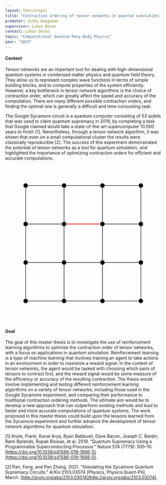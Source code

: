 ```yaml
---
layout: thesistopic
title: "Contraction ordering of tensor networks in quantum simulation: lessons from the Google Sycamore experiment"
promoter: Jutho Haegeman
supervisor: Lukas Devos
contact: Lukas Devos
topic: "Computational Quantum Many-Body Physics"
year: "2023"
---
```


#### Context

Tensor networks are an important tool for dealing with high-dimensional quantum systems in condensed matter physics and quantum field theory. They allow us to represent complex wave functions in terms of simple building blocks, and to compute properties of the system efficiently. However, a key bottleneck in tensor network algorithms is the choice of contraction order, which can greatly affect the speed and accuracy of the computation. There are many different possible contraction orders, and finding the optimal one is generally a difficult and time-consuming task.

The Google Sycamore circuit is a quantum computer consisting of 53 qubits that was used to claim quantum supremacy in 2019, by completing a task that Google claimed would take a state-of-the-art supercomputer 10.000 years to finish \[1\]. Nevertheless, through a tensor network algorithm, it was shown that even on a small computational cluster the results were classically reproducible \[2\]. The success of this experiment demonstrated the potential of tensor networks as a tool for quantum simulation, and highlighted the importance of optimizing contraction orders for efficient and accurate computations.

![Contracting a Tensor Network](/images/thesistopics/2023LDevos1-1.gif)

#### Goal

The goal of this master thesis is to investigate the use of reinforcement learning algorithms to optimize the contraction order of tensor networks, with a focus on applications in quantum simulation. Reinforcement learning is a type of machine learning that involves training an agent to take actions in an environment in order to maximize a reward signal. In the context of tensor networks, the agent would be tasked with choosing which pairs of tensors to contract first, and the reward signal would be some measure of the efficiency or accuracy of the resulting contraction. The thesis would involve implementing and testing different reinforcement learning algorithms on a variety of tensor networks, including those used in the Google Sycamore experiment, and comparing their performance to traditional contraction ordering methods. The ultimate aim would be to develop a new approach that can outperform existing methods and lead to faster and more accurate computations of quantum systems. The work proposed in this master thesis could build upon the lessons learned from the Sycamore experiment and further advance the development of tensor network algorithms for quantum simulation.

\[1\] Arute, Frank, Kunal Arya, Ryan Babbush, Dave Bacon, Joseph C. Bardin, Rami Barends, Rupak Biswas, et al. 2019. “Quantum Supremacy Using a Programmable Superconducting Processor.” Nature 574 (7779): 505–10. [https://doi.org/10.1038/s41586-019-1666-5](https://doi.org/10.1038/s41586-019-1666-5).

\[2\] Pan, Feng, and Pan Zhang. 2021. “Simulating the Sycamore Quantum Supremacy Circuits.” ArXiv:2103.03074 [Physics, Physics:Quant-Ph], March. [http://arxiv.org/abs/2103.03074](http://arxiv.org/abs/2103.03074).

